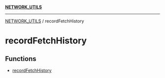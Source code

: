 [**NETWORK_UTILS**](../README.md)

***

[NETWORK_UTILS](../README.md) / recordFetchHistory

# recordFetchHistory

## Functions

- [recordFetchHistory](functions/recordFetchHistory.md)
